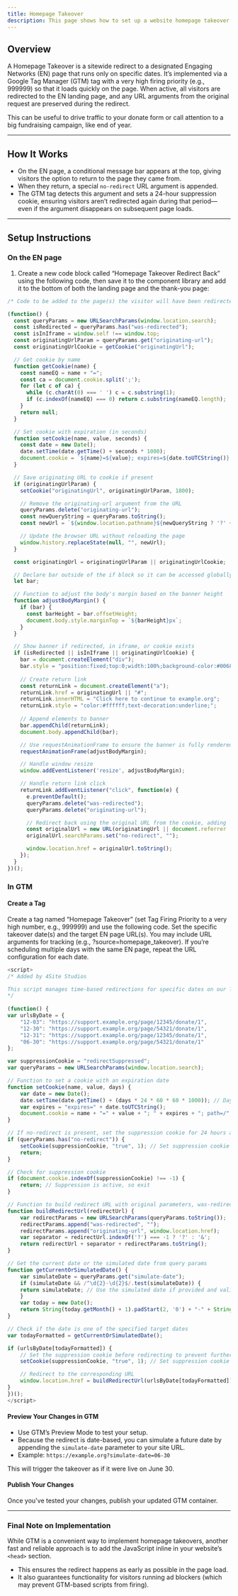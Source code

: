 ```yaml
---
title: Homepage Takeover
description: This page shows how to set up a website homepage takeover using Engaging Networks and GTM so your donation form can "take over" a site visitor's screen.
---
```


## Overview

A Homepage Takeover is a sitewide redirect to a designated Engaging Networks (EN) page that runs only on specific dates. It’s implemented via a Google Tag Manager (GTM) tag with a very high firing priority (e.g., 999999) so that it loads quickly on the page. When active, all visitors are redirected to the EN landing page, and any URL arguments from the original request are preserved during the redirect.

This can be useful to drive traffic to your donate form or call attention to a big fundraising campaign, like end of year.

---

## How It Works

*   On the EN page, a conditional message bar appears at the top, giving visitors the option to return to the page they came from.
*   When they return, a special `no-redirect` URL argument is appended.
*   The GTM tag detects this argument and sets a 24-hour suppression cookie, ensuring visitors aren’t redirected again during that period—even if the argument disappears on subsequent page loads.

---

## Setup Instructions

### On the EN page

1.  Create a new code block called “Homepage Takeover Redirect Back” using the following code, then save it to the component library and add it to the bottom of both the landing page and the thank-you page:

```javascript
/* Code to be added to the page(s) the visitor will have been redirected to */

(function() {
  const queryParams = new URLSearchParams(window.location.search);
  const isRedirected = queryParams.has("was-redirected");
  const isInIframe = window.self !== window.top;
  const originatingUrlParam = queryParams.get("originating-url");
  const originatingUrlCookie = getCookie("originatingUrl");

  // Get cookie by name
  function getCookie(name) {
    const nameEQ = name + "=";
    const ca = document.cookie.split(';');
    for (let c of ca) {
      while (c.charAt(0) === ' ') c = c.substring(1);
      if (c.indexOf(nameEQ) === 0) return c.substring(nameEQ.length);
    }
    return null;
  }

  // Set cookie with expiration (in seconds)
  function setCookie(name, value, seconds) {
    const date = new Date();
    date.setTime(date.getTime() + seconds * 1000);
    document.cookie = `${name}=${value}; expires=${date.toUTCString()}; path=/`;
  }

  // Save originating URL to cookie if present
  if (originatingUrlParam) {
    setCookie("originatingUrl", originatingUrlParam, 1800);

    // Remove the originating-url argument from the URL
    queryParams.delete("originating-url");
    const newQueryString = queryParams.toString();
    const newUrl = `${window.location.pathname}${newQueryString ? '?' + newQueryString : ''}`;

    // Update the browser URL without reloading the page
    window.history.replaceState(null, "", newUrl);
  }

  const originatingUrl = originatingUrlParam || originatingUrlCookie;

  // Declare bar outside of the if block so it can be accessed globally within the function
  let bar;

  // Function to adjust the body's margin based on the banner height
  function adjustBodyMargin() {
    if (bar) {
      const barHeight = bar.offsetHeight;
      document.body.style.marginTop = `${barHeight}px`;
    }
  }

  // Show banner if redirected, in iframe, or cookie exists
  if (isRedirected || isInIframe || originatingUrlCookie) {
    bar = document.createElement("div");
    bar.style = "position:fixed;top:0;width:100%;background-color:#00689f;color:#fff;padding:15px 10px;text-align:center;z-index:9999;box-sizing:border-box;font-family:Arial,sans-serif;font-size:16px;font-weight:bold;display:flex;flex-wrap:wrap;justify-content:center;align-items:center;";
    
    // Create return link
    const returnLink = document.createElement("a");
    returnLink.href = originatingUrl || "#";
    returnLink.innerHTML = "Click here to continue to example.org";
    returnLink.style = "color:#ffffff;text-decoration:underline;";
    
    // Append elements to banner
    bar.appendChild(returnLink);
    document.body.appendChild(bar);

    // Use requestAnimationFrame to ensure the banner is fully rendered before adjusting margin
    requestAnimationFrame(adjustBodyMargin);

    // Handle window resize
    window.addEventListener('resize', adjustBodyMargin);

    // Handle return link click
    returnLink.addEventListener("click", function(e) {
      e.preventDefault();
      queryParams.delete("was-redirected");
      queryParams.delete("originating-url");

      // Redirect back using the original URL from the cookie, adding `no-redirect`
      const originalUrl = new URL(originatingUrl || document.referrer || "/");
      originalUrl.searchParams.set("no-redirect", "");

      window.location.href = originalUrl.toString();
    });
  }
})();
```

### In GTM
#### Create a Tag
Create a tag named “Homepage Takeover” (set Tag Firing Priority to a very high number, e.g., 999999) and use the following code. Set the specific takeover date(s) and the target EN page URL(s). You may include URL arguments for tracking (e.g., ?source=homepage_takeover). If you’re scheduling multiple days with the same EN page, repeat the URL configuration for each date.

```javascript
<script>
/* Added by 4Site Studios

This script manages time-based redirections for specific dates on our landing pages. It checks the current date and, if it matches a target date, redirects users to a designated URL for that day. The script also includes a suppression feature: it sets a cookie to prevent multiple redirects within a 24-hour period and allows users to opt out of redirection by  adding a 'no-redirect' parameter to the URL. Additionally, any query parameters from the original URL are preserved and passed along to the redirect destination.
*/
  
(function() {
var urlsByDate = {
    "12-03": "https://support.example.org/page/12345/donate/1",
    "12-30": "https://support.example.org/page/54321/donate/1",
    "12-31": "https://support.example.org/page/12345/donate/1",
    "06-30": "https://support.example.org/page/54321/donate/1"
};

var suppressionCookie = "redirectSuppressed";
var queryParams = new URLSearchParams(window.location.search);

// Function to set a cookie with an expiration date
function setCookie(name, value, days) {
    var date = new Date();
    date.setTime(date.getTime() + (days * 24 * 60 * 60 * 1000)); // Days to milliseconds
    var expires = "expires=" + date.toUTCString();
    document.cookie = name + "=" + value + "; " + expires + "; path=/";
}

// If no-redirect is present, set the suppression cookie for 24 hours and exit
if (queryParams.has("no-redirect")) {
    setCookie(suppressionCookie, "true", 1); // Set suppression cookie for 1 day
    return;
}

// Check for suppression cookie
if (document.cookie.indexOf(suppressionCookie) !== -1) {
    return; // Suppression is active, so exit
}

// Function to build redirect URL with original parameters, was-redirected, and originating URL
function buildRedirectUrl(redirectUrl) {
    var redirectParams = new URLSearchParams(queryParams.toString());
    redirectParams.append("was-redirected", "");
    redirectParams.append("originating-url", window.location.href);
    var separator = redirectUrl.indexOf('?') === -1 ? '?' : '&';
    return redirectUrl + separator + redirectParams.toString();
}

// Get the current date or the simulated date from query params
function getCurrentOrSimulatedDate() {
    var simulateDate = queryParams.get("simulate-date");
    if (simulateDate && /^\d{2}-\d{2}$/.test(simulateDate)) {
    return simulateDate; // Use the simulated date if provided and valid
    }
    var today = new Date();
    return String(today.getMonth() + 1).padStart(2, '0') + "-" + String(today.getDate()).padStart(2, '0');
}

// Check if the date is one of the specified target dates
var todayFormatted = getCurrentOrSimulatedDate();

if (urlsByDate[todayFormatted]) {
    // Set the suppression cookie before redirecting to prevent further redirects
    setCookie(suppressionCookie, "true", 1); // Set suppression cookie for 1 day

    // Redirect to the corresponding URL
    window.location.href = buildRedirectUrl(urlsByDate[todayFormatted]);
}
})();
</script>

```
#### Preview Your Changes in GTM
*   Use GTM’s Preview Mode to test your setup.
*   Because the redirect is date-based, you can simulate a future date by appending the `simulate-date` parameter to your site URL.
*  Example: `https://example.org?simulate-date=06-30`

This will trigger the takeover as if it were live on June 30.

#### Publish Your Changes

Once you've tested your changes, publish your updated GTM container.

---

### Final Note on Implementation

While GTM is a convenient way to implement homepage takeovers, another fast and reliable approach is to add the JavaScript inline in your website’s `<head>` section.

*   This ensures the redirect happens as early as possible in the page load.
*   It also guarantees functionality for visitors running ad blockers (which may prevent GTM-based scripts from firing).